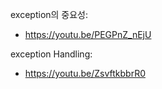 exception의 중요성: 
- https://youtu.be/PEGPnZ_nEjU

exception Handling:
- https://youtu.be/ZsvftkbbrR0
